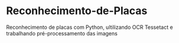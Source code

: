 # Reconhecimento-de-Placas
Reconhecimento de placas com Python, ultilizando OCR Tessetact e trabalhando pré-processamento das imagens 
